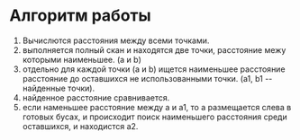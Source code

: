 # Алгоритм работы
1. Вычислются расстояния между всеми точками.
2. выполняется полный скан и находятся две точки, расстояние межу которыми наименьшее. (a и b)
3. отдельно для каждой точки (a и b) ищется наименьшее расстояние расстояние до оставшихся не использованными точки. (a1, b1 -- найденные точки).
4. найденное расстояние сравнивается.
5. если  наменьшее расстояние между a и a1, то a размещается слева в готовых бусах, и происходит поиск наименьшего расстояния среди оставшихся, и находистся a2.

